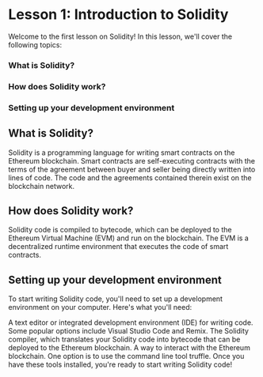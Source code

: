 # Lesson 1: Introduction to Solidity

Welcome to the first lesson on Solidity! In this lesson, we'll cover the following topics:

### What is Solidity?

### How does Solidity work?

### Setting up your development environment

## What is Solidity?

Solidity is a programming language for writing smart contracts on the Ethereum blockchain. Smart contracts are self-executing contracts with the terms of the agreement between buyer and seller being directly written into lines of code. The code and the agreements contained therein exist on the blockchain network.

## How does Solidity work?

Solidity code is compiled to bytecode, which can be deployed to the Ethereum Virtual Machine (EVM) and run on the blockchain. The EVM is a decentralized runtime environment that executes the code of smart contracts.

## Setting up your development environment

To start writing Solidity code, you'll need to set up a development environment on your computer. Here's what you'll need:

A text editor or integrated development environment (IDE) for writing code. Some popular options include Visual Studio Code and Remix.
The Solidity compiler, which translates your Solidity code into bytecode that can be deployed to the Ethereum blockchain.
A way to interact with the Ethereum blockchain. One option is to use the command line tool truffle.
Once you have these tools installed, you're ready to start writing Solidity code!
